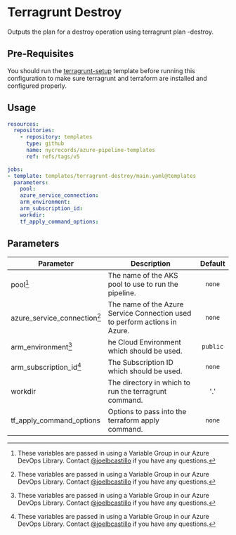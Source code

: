 Terragrunt Destroy
================

Outputs the plan for a destroy operation using terragrunt plan -destroy.

Pre-Requisites
--------------

You should run the [terragrunt-setup](../terragrunt-setup/README.md) template before running this configuration to make sure terragrunt and terraform are installed and configured properly.

Usage
-----

```yaml
resources:
  repositories:
    - repository: templates
      type: github
      name: nycrecords/azure-pipeline-templates
      ref: refs/tags/v5

jobs:
- template: templates/terragrunt-destroy/main.yaml@templates
  parameters:
    pool: 
    azure_service_connection: 
    arm_environment: 
    arm_subscription_id: 
    workdir:
    tf_apply_command_options: 
```

Parameters
----------

| Parameter                | Description                                          | Default |
| ------------------------ | ---------------------------------------------------- | :-------: |
| pool[^1]                     | The name of the AKS pool to use to run the pipeline. | `none`  |
| azure_service_connection[^1] | The name of the Azure Service Connection used to perform actions in Azure. | `none`  |
| arm_environment[^1]          | he Cloud Environment which should be used. | `public`  |
| arm_subscription_id[^1]      | The Subscription ID which should be used.  | `none`  |
| workdir                  | The directory in which to run the terragrunt command. | '.'  |
| tf_apply_command_options | Options to pass into the terraform apply command. | `none`  |

[^1]: These variables are passed in using a Variable Group in our Azure DevOps Library. Contact [@joelbcastillo](https://github.com/joelbcastillo) if you have any questions.
